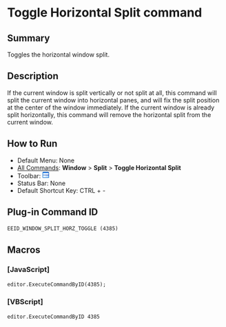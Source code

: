 # Toggle Horizontal Split command

## Summary

Toggles the horizontal window split.

## Description

If the current window is split vertically or not split at all, this command
will split the current window into horizontal panes, and will fix the split position
at the center of the window immediately. If the current window is already
split horizontally, this command will remove the horizontal split from the
current window.

## How to Run

- Default Menu: None
- [All Commands](../tools/all_commands): **Window**
\> **Split** \> **Toggle Horizontal Split**
- Toolbar: ![](../../images/windowsplithorzfix.gif)
- Status Bar: None
- Default Shortcut Key: CTRL + -

## Plug-in Command ID

```
EEID_WINDOW_SPLIT_HORZ_TOGGLE (4385)
```

## Macros

### \[JavaScript\]

```
editor.ExecuteCommandByID(4385);
```

### \[VBScript\]

```
editor.ExecuteCommandByID 4385
```
